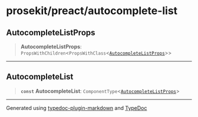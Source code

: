# prosekit/preact/autocomplete-list

<a id="AutocompleteListProps" name="AutocompleteListProps"></a>

## AutocompleteListProps

> **AutocompleteListProps**: `PropsWithChildren`\<`PropsWithClass`\<[`AutocompleteListProps`](../lit/autocomplete-list.md#AutocompleteListProps)\>\>

***

<a id="AutocompleteList" name="AutocompleteList"></a>

## AutocompleteList

> **`const`** **AutocompleteList**: `ComponentType`\<[`AutocompleteListProps`](autocomplete-list.md#AutocompleteListProps)\>

***

Generated using [typedoc-plugin-markdown](https://www.npmjs.com/package/typedoc-plugin-markdown) and [TypeDoc](https://typedoc.org/)

